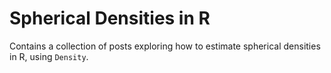 # Spherical Densities in R

Contains a collection of posts exploring how to estimate spherical densities in
R, using `Density`.
